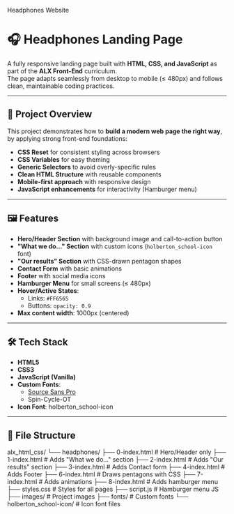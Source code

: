 Headphones Website

# 🎧 Headphones Landing Page

A fully responsive landing page built with **HTML, CSS, and JavaScript** as part of the **ALX Front-End** curriculum.  
The page adapts seamlessly from desktop to mobile (≤ 480px) and follows clean, maintainable coding practices.

---

## 📌 Project Overview

This project demonstrates how to **build a modern web page the right way**, by applying strong front-end foundations:

- **CSS Reset** for consistent styling across browsers
- **CSS Variables** for easy theming
- **Generic Selectors** to avoid overly-specific rules
- **Clean HTML Structure** with reusable components
- **Mobile-first approach** with responsive design
- **JavaScript enhancements** for interactivity (Hamburger menu)

---

## 🖼 Features

- **Hero/Header Section** with background image and call-to-action button
- **"What we do…" Section** with custom icons (`holberton_school-icon` font)
- **"Our results" Section** with CSS-drawn pentagon shapes
- **Contact Form** with basic animations
- **Footer** with social media icons
- **Hamburger Menu** for small screens (≤ 480px)
- **Hover/Active States**:
  - Links: `#FF6565`
  - Buttons: `opacity: 0.9`
- **Max content width**: 1000px (centered)

---

## 🛠 Tech Stack

- **HTML5**
- **CSS3**
- **JavaScript (Vanilla)**
- **Custom Fonts**:  
  - [Source Sans Pro](https://fonts.google.com/specimen/Source+Sans+Pro)
  - Spin-Cycle-OT
- **Icon Font**: holberton_school-icon

---

## 📂 File Structure
alx_html_css/
└── headphones/
├── 0-index.html # Hero/Header only
├── 1-index.html # Adds "What we do…" section
├── 2-index.html # Adds "Our results" section
├── 3-index.html # Adds Contact form
├── 4-index.html # Adds Footer
├── 6-index.html # Draws pentagons with CSS
├── 7-index.html # Adds animations
├── 8-index.html # Adds hamburger menu
├── styles.css # Styles for all pages
├── script.js # Hamburger menu JS
├── images/ # Project images
├── fonts/ # Custom fonts
└── holberton_school-icon/ # Icon font files
